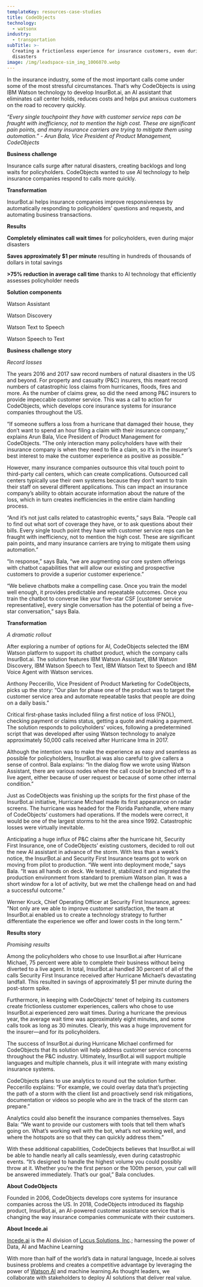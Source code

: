 ```yaml
---
templateKey: resources-case-studies
title: CodeObjects
technology:
  - watsonx
industry:
  - transportation
subTitle: >-
  Creating a frictionless experience for insurance customers, even during
  disasters
image: /img/leadspace-sim_img_1006070.webp
---
```

In the insurance industry, some of the most important calls come under some of the most stressful circumstances. That’s why CodeObjects is using IBM Watson technology to develop InsurBot.ai, an AI assistant that eliminates call center holds, reduces costs and helps put anxious customers on the road to recovery quickly.

*“Every single touchpoint they have with customer service reps can be fraught with inefficiency, not to mention the high cost. These are significant pain points, and many insurance carriers are trying to mitigate them using automation.” - Arun Bala, Vice President of Product Management, CodeObjects*

**Business challenge**

Insurance calls surge after natural disasters, creating backlogs and long waits for policyholders. CodeObjects wanted to use AI technology to help insurance companies respond to calls more quickly.

**Transformation**

InsurBot.ai helps insurance companies improve responsiveness by automatically responding to policyholders’ questions and requests, and automating business transactions.

**Results**

**Completely eliminates call wait times** for policyholders, even during major disasters

**Saves approximately $1 per minute** resulting in hundreds of thousands of dollars in total savings

**\>75% reduction in average call time** thanks to AI technology that efficiently assesses policyholder needs

**Solution components**

Watson Assistant

Watson Discovery

Watson Text to Speech

Watson Speech to Text

**Business challenge story**

*Record losses*

The years 2016 and 2017 saw record numbers of natural disasters in the US and beyond. For property and casualty (P&C) insurers, this meant record numbers of catastrophic loss claims from hurricanes, floods, fires and more. As the number of claims grew, so did the need among P&C insurers to provide impeccable customer service. This was a call to action for CodeObjects, which develops core insurance systems for insurance companies throughout the US.

“If someone suffers a loss from a hurricane that damaged their house, they don’t want to spend an hour filing a claim with their insurance company,” explains Arun Bala, Vice President of Product Management for CodeObjects. “The only interaction many policyholders have with their insurance company is when they need to file a claim, so it’s in the insurer’s best interest to make the customer experience as positive as possible.”

However, many insurance companies outsource this vital touch point to third-party call centers, which can create complications. Outsourced call centers typically use their own systems because they don’t want to train their staff on several different applications. This can impact an insurance company’s ability to obtain accurate information about the nature of the loss, which in turn creates inefficiencies in the entire claim handling process.

“And it’s not just calls related to catastrophic events,” says Bala. “People call to find out what sort of coverage they have, or to ask questions about their bills. Every single touch point they have with customer service reps can be fraught with inefficiency, not to mention the high cost. These are significant pain points, and many insurance carriers are trying to mitigate them using automation.”

“In response,” says Bala, “we are augmenting our core system offerings with chatbot capabilities that will allow our existing and prospective customers to provide a superior customer experience.”

“We believe chatbots make a compelling case. Once you train the model well enough, it provides predictable and repeatable outcomes. Once you train the chatbot to converse like your five-star CSF \[customer service representative], every single conversation has the potential of being a five-star conversation,” says Bala.

**Transformation**

*A dramatic rollout*

After exploring a number of options for AI, CodeObjects selected the IBM Watson platform to support its chatbot product, which the company calls InsurBot.ai. The solution features IBM Watson Assistant, IBM Watson Discovery, IBM Watson Speech to Text, IBM Watson Text to Speech and IBM Voice Agent with Watson services.

Anthony Peccerillo, Vice President of Product Marketing for CodeObjects, picks up the story: “Our plan for phase one of the product was to target the customer service area and automate repeatable tasks that people are doing on a daily basis.”

Critical first-phase tasks included filing a first notice of loss (FNOL), checking payment or claims status, getting a quote and making a payment. The solution responds to policyholders’ voices, following a predetermined script that was developed after using Watson technology to analyze approximately 50,000 calls received after Hurricane Irma in 2017.

Although the intention was to make the experience as easy and seamless as possible for policyholders, InsurBot.ai was also careful to give callers a sense of control. Bala explains: “In the dialog flow we wrote using Watson Assistant, there are various nodes where the call could be branched off to a live agent, either because of user request or because of some other internal condition.”

Just as CodeObjects was finishing up the scripts for the first phase of the InsurBot.ai initiative, Hurricane Michael made its first appearance on radar screens. The hurricane was headed for the Florida Panhandle, where many of CodeObjects’ customers had operations. If the models were correct, it would be one of the largest storms to hit the area since 1992. Catastrophic losses were virtually inevitable.

Anticipating a huge influx of P&C claims after the hurricane hit, Security First Insurance, one of CodeObjects’ existing customers, decided to roll out the new AI assistant in advance of the storm. With less than a week’s notice, the InsurBot.ai and Security First Insurance teams got to work on moving from pilot to production. “We went into deployment mode,” says Bala. “It was all hands on deck. We tested it, stabilized it and migrated the production environment from standard to premium Watson plan. It was a short window for a lot of activity, but we met the challenge head on and had a successful outcome.”

Werner Kruck, Chief Operating Officer at Security First Insurance, agrees: "Not only are we able to improve customer satisfaction, the team at InsurBot.ai enabled us to create a technology strategy to further differentiate the experience we offer and lower costs in the long term.”

**Results story**

*Promising results*

Among the policyholders who chose to use InsurBot.ai after Hurricane Michael, 75 percent were able to complete their business without being diverted to a live agent. In total, InsurBot.ai handled 30 percent of all of the calls Security First Insurance received after Hurricane Michael’s devastating landfall. This resulted in savings of approximately $1 per minute during the post-storm spike.

Furthermore, in keeping with CodeObjects’ tenet of helping its customers create frictionless customer experiences, callers who chose to use InsurBot.ai experienced zero wait times. During a hurricane the previous year, the average wait time was approximately eight minutes, and some calls took as long as 30 minutes. Clearly, this was a huge improvement for the insurer—and for its policyholders.

The success of InsurBot.ai during Hurricane Michael confirmed for CodeObjects that its solution will help address customer service concerns throughout the P&C industry. Ultimately, InsurBot.ai will support multiple languages and multiple channels, plus it will integrate with many existing insurance systems.

CodeObjects plans to use analytics to round out the solution further. Peccerillo explains: “For example, we could overlay data that’s projecting the path of a storm with the client list and proactively send risk mitigations, documentation or videos so people who are in the track of the storm can prepare.”

Analytics could also benefit the insurance companies themselves. Says Bala: “We want to provide our customers with tools that tell them what’s going on. What’s working well with the bot, what’s not working well, and where the hotspots are so that they can quickly address them.”

With these additional capabilities, CodeObjects believes that InsurBot.ai will be able to handle nearly all calls seamlessly, even during catastrophic events. “It’s designed to handle the highest volume you could possibly throw at it. Whether you’re the first person or the 100th person, your call will be answered immediately. That’s our goal,” Bala concludes.

**About CodeObjects**

Founded in 2006, CodeObjects develops core systems for insurance companies across the US. In 2018, CodeObjects introduced its flagship product, InsurBot.ai, an AI-powered customer assistance service that is changing the way insurance companies communicate with their customers.

**About Incede.ai**

[Incede.ai](https://www.incede.ai) is the AI division of [Locus Solutions, Inc](http://www.locussolutions.com).; harnessing the power of Data, AI and Machine Learning

With more than half of the world’s data in natural language, Incede.ai solves business problems and creates a competitive advantage by leveraging the power of [Watson AI](https://www.ibm.com/watson) and machine learning.As thought leaders, we collaborate with stakeholders to deploy AI solutions that deliver real value.
